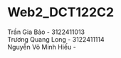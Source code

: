 # Web2_DCT122C2
 
Trần Gia Bảo - 3122411013 <br/>
Trương Quang Long - 3122411114 <br/>
Nguyễn Võ Minh Hiếu - 
